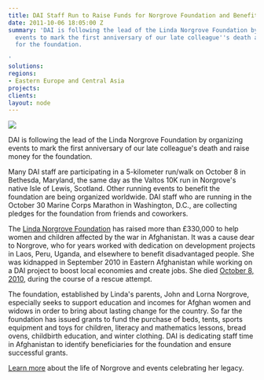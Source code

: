 ```yaml
---
title: DAI Staff Run to Raise Funds for Norgrove Foundation and Benefit Afghan Women
date: 2011-10-06 18:05:00 Z
summary: 'DAI is following the lead of the Linda Norgrove Foundation by organizing
  events to mark the first anniversary of our late colleague''s death and raise money
  for the foundation.

'
solutions: 
regions:
- Eastern Europe and Central Asia
projects: 
clients: 
layout: node
---
```


![][1]

DAI is following the lead of the Linda Norgrove Foundation by organizing events to mark the first anniversary of our late colleague's death and raise money for the foundation.

Many DAI staff are participating in a 5-kilometer run/walk on October 8 in Bethesda, Maryland, the same day as the Valtos 10K run in Norgrove's native Isle of Lewis, Scotland. Other running events to benefit the foundation are being organized worldwide. DAI staff who are running in the October 30 Marine Corps Marathon in Washington, D.C., are collecting pledges for the foundation from friends and coworkers.

The [Linda Norgrove Foundation][2] has raised more than £330,000 to help women and children affected by the war in Afghanistan. It was a cause dear to Norgrove, who for years worked with dedication on development projects in Laos, Peru, Uganda, and elsewhere to benefit disadvantaged people. She was kidnapped in September 2010 in Eastern Afghanistan while working on a DAI project to boost local economies and create jobs. She died [October 8, 2010][3], during the course of a rescue attempt.

The foundation, established by Linda's parents, John and Lorna Norgrove, especially seeks to support education and incomes for Afghan women and widows in order to bring about lasting change for the country. So far the foundation has issued grants to fund the purchase of beds, tents, sports equipment and toys for children, literacy and mathematics lessons, bread ovens, childbirth education, and winter clothing. DAI is dedicating staff time in Afghanistan to identify beneficiaries for the foundation and ensure successful grants.

[Learn more][2] about the life of Norgrove and events celebrating her legacy.

[1]: /assets/images/news/GroupShot.jpg
[2]: http://www.lindanorgrovefoundation.org/
[3]: /news/dai-mourns-loss-friend-and-colleague-linda-norgrove
